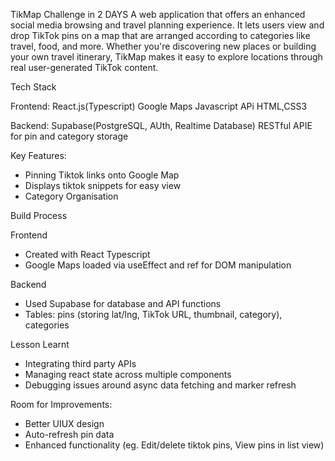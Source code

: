 TikMap Challenge in 2 DAYS
A web application that offers an enhanced social media browsing and travel planning experience. It lets users view and drop TikTok pins on a map that are arranged according to categories like travel, food, and more. Whether you're discovering new places or building your own travel itinerary, TikMap makes it easy to explore locations through real user-generated TikTok content.

Tech Stack

Frontend:
React.js(Typescript)
Google Maps Javascript APi
HTML,CSS3

Backend:
Supabase(PostgreSQL, AUth, Realtime Database)
RESTful APIE for pin and category storage

Key Features:
- Pinning Tiktok links onto Google Map
- Displays tiktok snippets for easy view
- Category Organisation

Build Process

Frontend
- Created with React Typescript 
- Google Maps loaded via useEffect and ref for DOM manipulation

Backend
- Used Supabase for database and API functions
- Tables: pins (storing lat/lng, TikTok URL, thumbnail, category), categories

Lesson Learnt
- Integrating third party APIs
- Managing react state across multiple components
- Debugging issues around async data fetching and marker refresh

Room for Improvements:
- Better UIUX design
- Auto-refresh pin data
- Enhanced functionality (eg. Edit/delete tiktok pins, View pins in list view)

